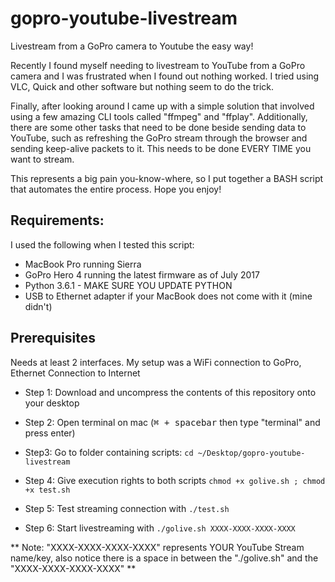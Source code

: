 # gopro-youtube-livestream
Livestream from a GoPro camera to Youtube the easy way!

Recently I found myself needing to livestream to YouTube from a GoPro camera and I was frustrated when I found out nothing worked. I tried using VLC, Quick and other software but nothing seem to do the trick.

Finally, after looking around I came up with a simple solution that involved using a few amazing CLI tools called "ffmpeg" and "ffplay". Additionally, there are some other tasks that need to be done beside sending data to YouTube, such as refreshing the GoPro stream through the browser and sending keep-alive packets to it. This needs to be done EVERY TIME you want to stream.

This represents a big pain you-know-where, so I put together a BASH script that automates the entire process. Hope you enjoy!

## Requirements: ##
I used the following when I tested this script:

* MacBook Pro running Sierra
* GoPro Hero 4 running the latest firmware as of July 2017
* Python 3.6.1 - MAKE SURE YOU UPDATE PYTHON
* USB to Ethernet adapter if your MacBook does not come with it (mine didn't)

## Prerequisites ##
Needs at least 2 interfaces. My setup was a WiFi connection to GoPro,
Ethernet Connection to Internet

* Step 1:
Download and uncompress the contents of this repository onto your desktop

* Step 2:
Open terminal on mac (<kbd>⌘ + spacebar</kbd> then type "terminal" and press enter)

* Step3:
Go to folder containing scripts: `cd ~/Desktop/gopro-youtube-livestream`

* Step 4: Give execution rights to both scripts `chmod +x golive.sh ; chmod +x test.sh`

* Step 5: Test streaming connection with `./test.sh`

* Step 6: Start livestreaming with `./golive.sh XXXX-XXXX-XXXX-XXXX`

** Note: "XXXX-XXXX-XXXX-XXXX" represents YOUR YouTube Stream name/key, also notice there is a space in between the "./golive.sh" and the "XXXX-XXXX-XXXX-XXXX" ** 

